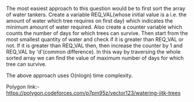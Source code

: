 The most easiest approach to this question would be to first sort the array of water tankers. Create a variable REQ_VAL(whose initial value is a i.e. the amount of water which tree requires on first day) which indicates the minimum amount of water required. Also create a counter variable which counts the number of days for which trees can survive. Then start from the most smallest quantity of water and check if it is greater than REQ_VAL or not. If it is greater than REQ_VAL then, then increase the counter by 1 and REQ_VAL by 'd'(common difference). In this way by traversing the whole sorted array we can find the value of maximum number of days for which tree can survive.

The above approach uses O(nlogn) time complexity.

Polygon link:-https://polygon.codeforces.com/p7pm95z/vector123/watering-iitk-trees

